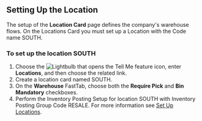 ## Setting Up the Location

The setup of the **Location Card** page defines the company's warehouse flows. On the Locations Card you must set up a Location with the Code name SOUTH.

### To set up the location SOUTH

1. Choose the ![Lightbulb that opens the Tell Me feature](media/ui-search/search_small.png "Tell me what you want to do") icon, enter **Locations**, and then choose the related link.  
2. Create a location card named SOUTH.  
3. On the **Warehouse** FastTab, choose both the **Require Pick** and **Bin Mandatory** checkboxes.
4. Perform the Inventory Posting Setup for location SOUTH with Inventory Posting Group Code RESALE. For more information see [Set Up Locations](inventory-how-setup-locations.md).